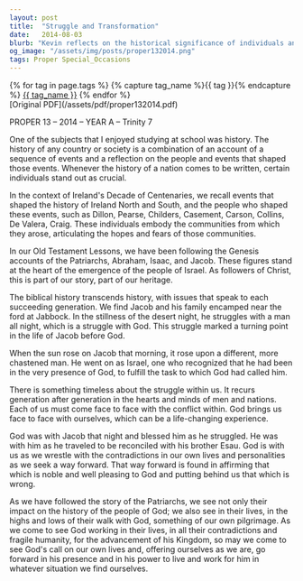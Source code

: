 ```yaml
---
layout: post
title:  "Struggle and Transformation"
date:   2014-08-03
blurb: "Kevin reflects on the historical significance of individuals and events that shape nations, drawing parallels to the biblical story of Jacob's struggle with God. He emphasizes the timeless nature of internal conflict and the potential for transformative experiences that align us with God's purpose. The sermon encourages self-examination and the pursuit of noble qualities in alignment with divine guidance."
og_image: "/assets/img/posts/proper132014.png"
tags: Proper Special_Occasions
---    
```

<div class="tag-pills">
  {% for tag in page.tags %}
    {% capture tag_name %}{{ tag }}{% endcapture %}
    <a href="{{ site.baseurl }}/tag/{{ tag_name }}" class="tag-pill">{{ tag_name }}</a>
  {% endfor %}
</div>
[Original PDF](/assets/pdf/proper132014.pdf)

PROPER 13 – 2014 – YEAR A – Trinity 7

One of the subjects that I enjoyed studying at school was history. The history of any country or society is a combination of an account of a sequence of events and a reflection on the people and events that shaped those events. Whenever the history of a nation comes to be written, certain individuals stand out as crucial.

In the context of Ireland's Decade of Centenaries, we recall events that shaped the history of Ireland North and South, and the people who shaped these events, such as Dillon, Pearse, Childers, Casement, Carson, Collins, De Valera, Craig. These individuals embody the communities from which they arose, articulating the hopes and fears of those communities.

In our Old Testament Lessons, we have been following the Genesis accounts of the Patriarchs, Abraham, Isaac, and Jacob. These figures stand at the heart of the emergence of the people of Israel. As followers of Christ, this is part of our story, part of our heritage.

The biblical history transcends history, with issues that speak to each succeeding generation. We find Jacob and his family encamped near the ford at Jabbock. In the stillness of the desert night, he struggles with a man all night, which is a struggle with God. This struggle marked a turning point in the life of Jacob before God.

When the sun rose on Jacob that morning, it rose upon a different, more chastened man. He went on as Israel, one who recognized that he had been in the very presence of God, to fulfill the task to which God had called him.

There is something timeless about the struggle within us. It recurs generation after generation in the hearts and minds of men and nations. Each of us must come face to face with the conflict within. God brings us face to face with ourselves, which can be a life-changing experience.

God was with Jacob that night and blessed him as he struggled. He was with him as he traveled to be reconciled with his brother Esau. God is with us as we wrestle with the contradictions in our own lives and personalities as we seek a way forward. That way forward is found in affirming that which is noble and well pleasing to God and putting behind us that which is wrong.

As we have followed the story of the Patriarchs, we see not only their impact on the history of the people of God; we also see in their lives, in the highs and lows of their walk with God, something of our own pilgrimage. As we come to see God working in their lives, in all their contradictions and fragile humanity, for the advancement of his Kingdom, so may we come to see God's call on our own lives and, offering ourselves as we are, go forward in his presence and in his power to live and work for him in whatever situation we find ourselves.
